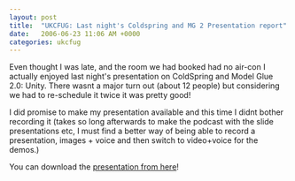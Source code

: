 ```yaml
---
layout: post
title:  "UKCFUG: Last night's Coldspring and MG 2 Presentation report"
date:   2006-06-23 11:06 AM +0000
categories: ukcfug
---
```

Even thought I was late, and the room we had booked had no air-con  I actually enjoyed last night's presentation on ColdSpring and Model Glue 2.0: Unity. There wasnt a major turn out (about 12 people) but considering we had to re-schedule it twice it was pretty good!

I did promise to make my presentation available and this time I didnt bother recording it (takes so long afterwards to make the podcast with the slide presentations etc, I must find a better way of being able to record a presentation, images + voice and then switch to video+voice for the demos.) 

You can download the <a href="http://media.libsyn.com/media/markdrew/ColdSpringPres.pdf">presentation from here</a>!